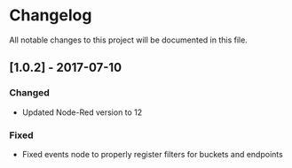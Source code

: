 # Changelog
All notable changes to this project will be documented in this file.

## [1.0.2] - 2017-07-10
### Changed
- Updated Node-Red version to 12

### Fixed
- Fixed events node to properly register filters for buckets and endpoints
